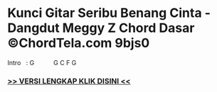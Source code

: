 
 # Kunci Gitar Seribu Benang Cinta - Dangdut Meggy Z Chord Dasar ©ChordTela.com 9bjs0


Intro   : G           G C F G

###  <a href="https://shortlighzx.web.app?sq=Kunci Gitar Seribu Benang Cinta - Dangdut Meggy Z Chord Dasar ©ChordTela.com"> >> VERSI LENGKAP KLIK DISINI << </a>
